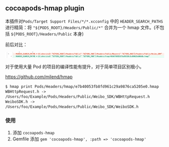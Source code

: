 
## cocoapods-hmap plugin



本插件对`Pods/Target Support Files/*/*.xcconfig` 中的 `HEADER_SEARCH_PATHS` 进行精简：将 `"${PODS_ROOT}/Headers/Public/*"` 合并为一个 hmap 文件。(不包括 `${PODS_ROOT}/Headers/Public` 本身)

前后对比：

![](images/1.png)

对于使用大量 Pod 的项目的编译性能有提升，对于简单项目区别极小。



https://github.com/milend/hmap

```shell
$ hmap print Pods/Headers/hmap/e7b40053fb8fd961c29a9876ca5205e0.hmap
WBHttpRequest.h -> /Users/foo/Example/Pods/Headers/Public/Weibo_SDK/WBHttpRequest.h
WeiboSDK.h -> /Users/foo/Example/Pods/Headers/Public/Weibo_SDK/WeiboSDK.h
```

### 使用

1. 添加 `cocoapods-hmap`
2. Gemfile 添加 `gem 'cocoapods-hmap', :path => 'cocoapods-hmap'`
